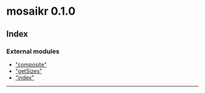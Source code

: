 
#  mosaikr 0.1.0

## Index

### External modules

* ["composite"](modules/_composite_.md)
* ["getSizes"](modules/_getsizes_.md)
* ["index"](modules/_index_.md)

---

